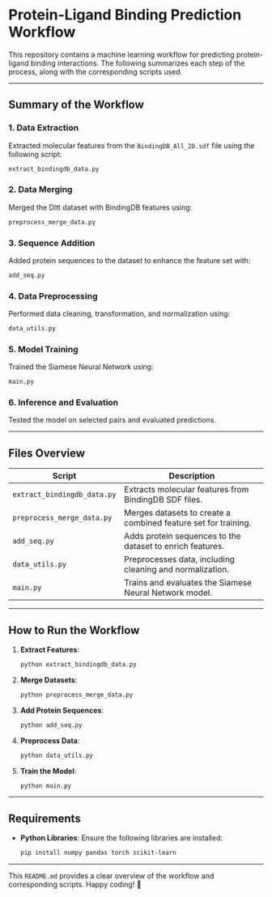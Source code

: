 # Protein-Ligand Binding Prediction Workflow

This repository contains a machine learning workflow for predicting protein-ligand binding interactions. The following summarizes each step of the process, along with the corresponding scripts used.

---

## Summary of the Workflow

### 1. Data Extraction

Extracted molecular features from the `BindingDB_All_2D.sdf` file using the following script:

```bash
extract_bindingdb_data.py
```

### 2. Data Merging

Merged the Dltt dataset with BindingDB features using:

```bash
preprocess_merge_data.py
```

### 3. Sequence Addition

Added protein sequences to the dataset to enhance the feature set with:

```bash
add_seq.py
```

### 4. Data Preprocessing

Performed data cleaning, transformation, and normalization using:

```bash
data_utils.py
```

### 5. Model Training

Trained the Siamese Neural Network using:

```bash
main.py
```

### 6. Inference and Evaluation

Tested the model on selected pairs and evaluated predictions.

---

## Files Overview

| **Script**                   | **Description**                                                                 |
|-------------------------------|---------------------------------------------------------------------------------|
| `extract_bindingdb_data.py`  | Extracts molecular features from BindingDB SDF files.                           |
| `preprocess_merge_data.py`   | Merges datasets to create a combined feature set for training.                 |
| `add_seq.py`                 | Adds protein sequences to the dataset to enrich features.                      |
| `data_utils.py`              | Preprocesses data, including cleaning and normalization.                       |
| `main.py`                    | Trains and evaluates the Siamese Neural Network model.                         |

---

## How to Run the Workflow

1. **Extract Features**:

   ```bash
   python extract_bindingdb_data.py
   ```

2. **Merge Datasets**:

   ```bash
   python preprocess_merge_data.py
   ```

3. **Add Protein Sequences**:

   ```bash
   python add_seq.py
   ```

4. **Preprocess Data**:

   ```bash
   python data_utils.py
   ```

5. **Train the Model**:

   ```bash
   python main.py
   ```

---

## Requirements

- **Python Libraries**: Ensure the following libraries are installed:

  ```bash
  pip install numpy pandas torch scikit-learn
  ```

---

This `README.md` provides a clear overview of the workflow and corresponding scripts. Happy coding! 🚀
